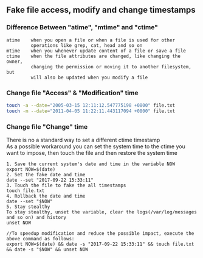## Fake file access, modify and change timestamps

### Difference Between "atime", "mtime" and "ctime"
```
atime    when you open a file or when a file is used for other
         operations like grep, cat, head and so on
mtime    when you whenever update content of a file or save a file
ctime    when the file attributes are changed, like changing the owner,
         changing the permission or moving it to another filesystem, but
         will also be updated when you modify a file
```

### Change file "Access" & "Modification" time
```sh
touch -a --date="2005-03-15 12:11:12.547775198 +0800" file.txt
touch -m --date="2011-04-05 11:22:11.443117094 +0800" file.txt
```

### Change file "Change" time
There is no a standard way to set a different ctime timestamp<br/>
As a possible workaround you can set the system time to the ctime you want to impose, then touch the file and then restore the system time<br/>
```
1. Save the current system's date and time in the variable NOW
export NOW=$(date)
2. Set the fake date and time
date --set "2017-09-22 15:33:11"
3. Touch the file to fake the all timestamps
touch file.txt
4. Rollback the date and time
date --set "$NOW"
5. Stay stealthy
To stay stealthy, unset the variable, clear the logs(/var/log/messages and so on) and history
unset NOW

//To speedup modification and reduce the possible impact, execute the above command as follows:
export NOW=$(date) && date -s "2017-09-22 15:33:11" && touch file.txt && date -s "$NOW" && unset NOW
```
